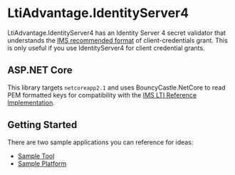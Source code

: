 # LtiAdvantage.IdentityServer4

LtiAdvantage.IdentityServer4 has an Identity Server 4 secret validator that understands the 
[IMS recommended format](https://www.imsglobal.org/spec/security/v1p0#using-json-web-tokens-with-oauth-2-0-client-credentials-grant)
of client-credentials grant. This is only useful if you use IdentityServer4 for client credential grants.

## ASP.NET Core

This library targets `netcoreapp2.1` and uses BouncyCastle.NetCore to read PEM formatted keys
for compatibility with the [IMS LTI Reference Implementation](https://github.com/IMSGlobal/lti-reference-implementation).

## Getting Started

There are two sample applications you can reference for ideas:
- [Sample Tool](https://github.com/andyfmiller/LtiAdvantageTool)
- [Sample Platform](https://github.com/andyfmiller/LtiAdvantagePlatform)